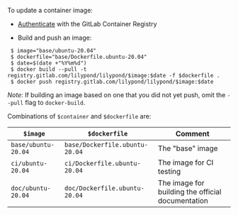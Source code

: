 To update a container image:

* [Authenticate](https://docs.gitlab.com/ee/user/packages/container_registry/#authenticate-with-the-container-registry) with the GitLab Container Registry

* Build and push an image:

```
 $ image="base/ubuntu-20.04"
 $ dockerfile="base/Dockerfile.ubuntu-20.04"
 $ date=$(date +"%Y%m%d")
 $ docker build --pull -t registry.gitlab.com/lilypond/lilypond/$image:$date -f $dockerfile .
 $ docker push registry.gitlab.com/lilypond/lilypond/$image:$date
```

*Note*: If building an image based on one that you did not yet push, omit the `--pull` flag to `docker-build`.

Combinations of `$container` and `$dockerfile` are:

| `$image` | `$dockerfile` | Comment |
| --- | --- | --- |
| `base/ubuntu-20.04` | `base/Dockerfile.ubuntu-20.04` | The "base" image |
| `ci/ubuntu-20.04` | `ci/Dockerfile.ubuntu-20.04` | The image for CI testing |
| `doc/ubuntu-20.04` | `doc/Dockerfile.ubuntu-20.04` | The image for building the official documentation |
